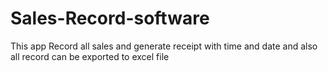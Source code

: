 # Sales-Record-software
This app Record all sales and generate receipt with time and date and also all record can be exported to excel file
